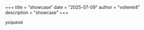 +++
title = "showcase"
date = "2025-07-09"
author = "volteret4"
description = "showcase"
+++

yoquesé
